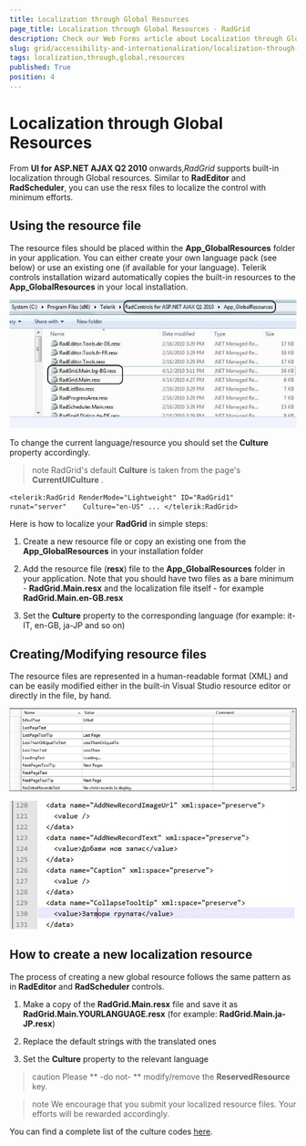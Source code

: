 ```yaml
---
title: Localization through Global Resources
page_title: Localization through Global Resources - RadGrid
description: Check our Web Forms article about Localization through Global Resources.
slug: grid/accessibility-and-internationalization/localization-through-global-resources
tags: localization,through,global,resources
published: True
position: 4
---
```


# Localization through Global Resources


From **UI for ASP.NET AJAX Q2 2010** onwards,*RadGrid* supports built-in localization through Global resources. Similar to **RadEditor** and **RadScheduler**, you can use the resx files to localize the control with minimum efforts.

## Using the resource file

The resource files should be placed within the **App_GlobalResources** folder in your application. You can either create your own language pack (see below) or use an existing one (if available for your language). Telerik controls installation wizard automatically copies the built-in resources to the **App_GlobalResources** in your local installation.

![](images/GlobalResources_Folder.jpg)

To change the current language/resource you should set the **Culture** property accordingly.

>note RadGrid's default **Culture** is taken from the page's **CurrentUICulture** .
>


````ASP.NET
<telerik:RadGrid RenderMode="Lightweight" ID="RadGrid1"    runat="server"    Culture="en-US" ... </telerik:RadGrid>			
````



Here is how to localize your **RadGrid** in simple steps:

1. Create a new resource file or copy an existing one from the **App_GlobalResources** in your installation folder

2. Add the resource file (**resx**) file to the **App_GlobalResources** folder in your application. Note that you should have two files as a bare minimum - **RadGrid.Main.resx** and the localization file itself - for example **RadGrid.Main.en-GB.resx**

3. Set the **Culture** property to the corresponding language (for example: it-IT, en-GB, ja-JP and so on)



## Creating/Modifying resource files

The resource files are represented in a human-readable format (XML) and can be easily modified either in the built-in Visual Studio resource editor or directly in the file, by hand.

![Editing Resource Files](images/Editing_ResourceFiles.png)

![](images/resx_file.jpg)

## How to create a new localization resource

The process of creating a new global resource follows the same pattern as in **RadEditor** and **RadScheduler** controls.

1. Make a copy of the **RadGrid.Main.resx** file and save it as **RadGrid.Main.YOURLANGUAGE.resx** (for example: **RadGrid.Main.ja-JP.resx**)

2. Replace the default strings with the translated ones

3. Set the **Culture** property to the relevant language

>caution Please ** -do not- ** modify/remove the **ReservedResource** key.
>


>note We encourage that you submit your localized resource files. Your efforts will be rewarded accordingly.
>


You can find a complete list of the culture codes [here](https://msdn.microsoft.com/en-us/library/system.globalization.cultureinfo%28vs.71%29.aspx).
